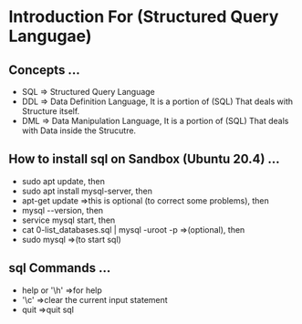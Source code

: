 # Introduction For (Structured Query Langugae)

## Concepts ...
- SQL => Structured Query Language
- DDL => Data Definition Language, It is a portion of (SQL) That deals with Structure itself.
- DML => Data Manipulation Language, It is a portion of (SQL) That deals with Data inside the Strucutre.

## How to install sql on Sandbox (Ubuntu 20.4) ...
- sudo apt update, then
- sudo apt install mysql-server, then
- apt-get update =>this is optional (to correct some problems), then
- mysql --version, then
- service mysql start, then
- cat 0-list_databases.sql | mysql -uroot -p =>(optional), then
- sudo mysql =>(to start sql)

## sql Commands ...
- help or '\h' =>for help
- '\c' =>clear the current input statement
- quit =>quit sql
